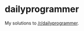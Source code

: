 # dailyprogrammer

My solutions to [/r/dailyprogrammer](https://www.reddit.com/r/dailyprogrammer/ "/r/dailyprogrammer/").
